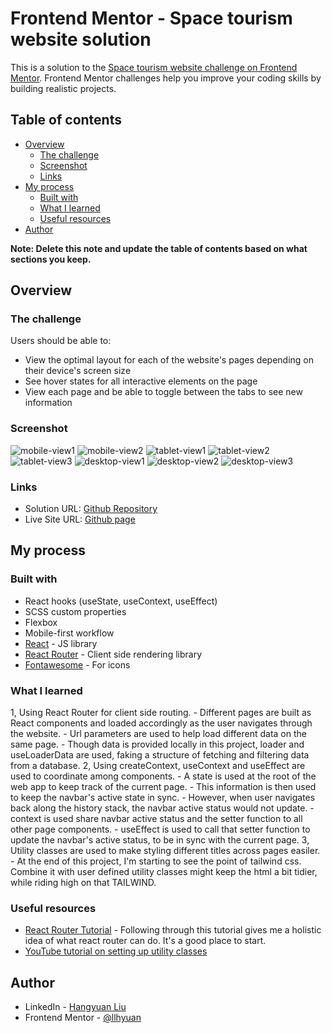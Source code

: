 # Frontend Mentor - Space tourism website solution

This is a solution to the [Space tourism website challenge on Frontend Mentor](https://www.frontendmentor.io/challenges/space-tourism-multipage-website-gRWj1URZ3). Frontend Mentor challenges help you improve your coding skills by building realistic projects. 

## Table of contents

- [Overview](#overview)
  - [The challenge](#the-challenge)
  - [Screenshot](#screenshot)
  - [Links](#links)
- [My process](#my-process)
  - [Built with](#built-with)
  - [What I learned](#what-i-learned)
  - [Useful resources](#useful-resources)
- [Author](#author)

**Note: Delete this note and update the table of contents based on what sections you keep.**

## Overview

### The challenge

Users should be able to:

- View the optimal layout for each of the website's pages depending on their device's screen size
- See hover states for all interactive elements on the page
- View each page and be able to toggle between the tabs to see new information

### Screenshot


![mobile-view1](./src/assets/screenshots/mobile1.png)
![mobile-view2](./src/assets/screenshots/mobile2.png)
![tablet-view1](./src/assets/screenshots/tablet1.png)
![tablet-view2](./src/assets/screenshots/tablet2.png)
![tablet-view3](./src/assets/screenshots/tablet3.png)
![desktop-view1](./src/assets/screenshots/desktop1.png)
![desktop-view2](./src/assets/screenshots/desktop2.png)
![desktop-view3](./src/assets/screenshots/desktop3.png)

### Links

- Solution URL: [Github Repository](https://github.com/llhyuan/Space-tourism-website)
- Live Site URL: [Github page](https://llhyuan.github.io/Space-tourism-website/)

## My process

### Built with

- React hooks (useState, useContext, useEffect) 
- SCSS custom properties
- Flexbox
- Mobile-first workflow
- [React](https://reactjs.org/) - JS library
- [React Router](https://reactrouter.com/en/main) - Client side rendering library 
- [Fontawesome](https://fontawesome.com/v5/docs/web/use-with/react) - For icons 


### What I learned

1, Using React Router for client side routing. 
    - Different pages are built as React components and loaded accordingly as the user navigates through the website. 
    - Url parameters are used to help load different data on the same page. 
    - Though data is provided locally in this project, loader and useLoaderData are used, faking a structure of fetching and filtering data from a database.
2, Using createContext, useContext and useEffect are used to coordinate among components.
    - A state is used at the root of the web app to keep track of the current page.
    - This information is then used to keep the navbar's active state in sync.
    - However, when user navigates back along the history stack, the navbar active status would not update.
        - context is used share navbar active status and the setter function to all other page components.
        - useEffect is used to call that setter function to update the navbar's active status, to be in sync with the current page.
3, Utility classes are used to make styling different titles across pages easiler. 
    - At the end of this project, I'm starting to see the point of tailwind css. Combine it with user defined utility classes might keep the html a bit tidier, while riding high on that TAILWIND. 

### Useful resources

- [React Router Tutorial](https://reactrouter.com/en/main/start/tutorial) - Following through this tutorial gives me a holistic idea of what react router can do. It's a good place to start.
- [YouTube tutorial on setting up utility classes](https://www.youtube.com/watch?v=gP8yFWCTr7Q) 

## Author

- LinkedIn - [Hangyuan Liu](www.linkedin.com/in/hangyuan-liu-a9282718b)
- Frontend Mentor - [@llhyuan](https://www.frontendmentor.io/profile/llhyuan)
